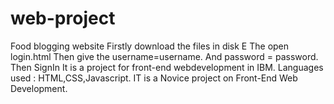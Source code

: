 # web-project
Food blogging website
Firstly download the files in disk E
The open login.html
Then give the username=username.
And password = password.
Then SignIn
It is a project for front-end webdevelopment in IBM.
Languages used : HTML,CSS,Javascript.
IT is a Novice project on Front-End Web Development.
